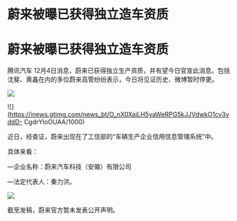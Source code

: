 # 蔚来被曝已获得独立造车资质

# 蔚来被曝已获得独立造车资质

腾讯汽车 12月4日消息，蔚来已获得独立生产资质，并有望今日官宣此消息。包括沈斐、黄鑫在内的多位蔚来高管纷纷表示，今日将见证历史、微博暂时停更。

![](https://inews.gtimg.com/news_bt/Ob37FUQnwaA3R0hNun6oV38ItRhDYM64hhs4h_7CDXLJ4AA/1000)

![](https://inews.gtimg.com/news_bt/O_nX0XaiLH5yaWeRPG5kJJVdwkO1cv3vddD-
CgdrYloOUAA/1000)

近日，经查证，蔚来出现在了工信部的“车辆生产企业信用信息管理系统”中。

具体来看：

—企业名称：蔚来汽车科技（安徽）有限公司

—法定代表人：秦力洪。

![](https://inews.gtimg.com/om_bt/O8hyOthVtFSjZGe_soEghPjlzp6rV4mtV2BxS8uCGYMlUAA/1000)

截至发稿，蔚来官方暂未发表公开声明。

